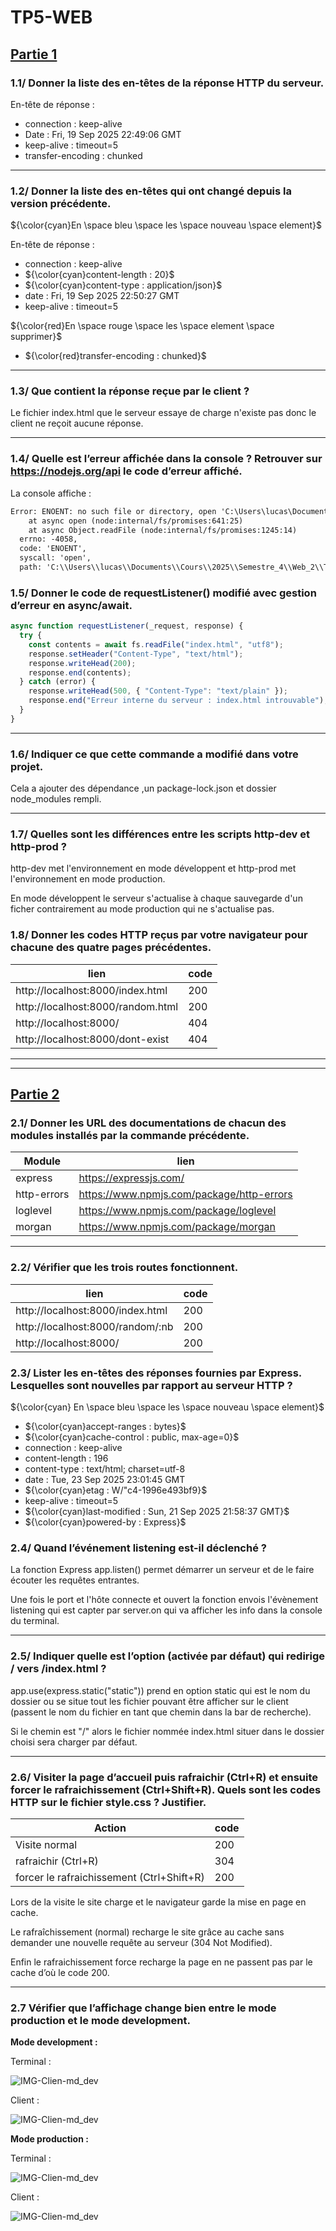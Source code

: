 # **TP5-WEB**

## <ins>Partie 1</ins>

### 1.1/ Donner la liste des en-têtes de la réponse HTTP du serveur.

En-tête de réponse : 
- connection : keep-alive
- Date : Fri, 19 Sep 2025 22:49:06 GMT
- keep-alive : timeout=5
- transfer-encoding : chunked

---

### 1.2/ Donner la liste des en-têtes qui ont changé depuis la version précédente.
${\color{cyan}En \space bleu \space les \space nouveau \space element}$<br>


En-tête de réponse : 
- connection : keep-alive
- ${\color{cyan}content-length : 20}$
- ${\color{cyan}content-type : application/json}$
- date : Fri, 19 Sep 2025 22:50:27 GMT
- keep-alive : timeout=5

${\color{red}En \space rouge \space les \space element  \space supprimer}$
- ${\color{red}transfer-encoding : chunked}$



---

### 1.3/ Que contient la réponse reçue par le client ?

Le fichier index.html que le serveur essaye de charge n'existe pas donc le client ne reçoit aucune réponse.

---

### 1.4/ Quelle est l’erreur affichée dans la console ? Retrouver sur https://nodejs.org/api le code d’erreur affiché.
La console affiche :
```txt
Error: ENOENT: no such file or directory, open 'C:\Users\lucas\Documents\Cours\2025\Semestre_4\Web_2\TP\TP5-WEB\xindex.html'
    at async open (node:internal/fs/promises:641:25)
    at async Object.readFile (node:internal/fs/promises:1245:14) 
  errno: -4058,
  code: 'ENOENT',
  syscall: 'open',
  path: 'C:\\Users\\lucas\\Documents\\Cours\\2025\\Semestre_4\\Web_2\\TP\\TP5-WEB\\xindex.html'

```
### 1.5/ Donner le code de requestListener() modifié avec gestion d’erreur en async/await.

```mjs
async function requestListener(_request, response) {
  try {
    const contents = await fs.readFile("index.html", "utf8");
    response.setHeader("Content-Type", "text/html");
    response.writeHead(200);
    response.end(contents);
  } catch (error) {
    response.writeHead(500, { "Content-Type": "text/plain" });
    response.end("Erreur interne du serveur : index.html introuvable");
  }
}
```

---

### 1.6/  Indiquer ce que cette commande a modifié dans votre projet.
Cela a ajouter des dépendance ,un package-lock.json et dossier node_modules rempli.

---

### 1.7/ Quelles sont les différences entre les scripts http-dev et http-prod ?
http-dev met l'environnement en mode développent et http-prod met l'environnement en mode production.

En mode développent le serveur s'actualise à chaque sauvegarde d'un ficher contrairement au mode production qui ne s'actualise pas.


### 1.8/ Donner les codes HTTP reçus par votre navigateur pour chacune des quatre pages précédentes.

| lien                             |code|
|----------------------------------|----|
|http://localhost:8000/index.html  |200|
|http://localhost:8000/random.html |200|
|http://localhost:8000/            |404|
|http://localhost:8000/dont-exist  |404|


---
---

## <ins>Partie 2</ins>

### 2.1/ Donner les URL des documentations de chacun des modules installés par la commande précédente.

|Module     |lien|
|-----------|----|
|express    |https://expressjs.com/|
|http-errors|https://www.npmjs.com/package/http-errors|
|loglevel   |https://www.npmjs.com/package/loglevel|
|morgan     |https://www.npmjs.com/package/morgan|

---

### 2.2/ Vérifier que les trois routes fonctionnent.

| lien                             |code|
|----------------------------------|----|
|http://localhost:8000/index.html  |200|
|http://localhost:8000/random/:nb  |200|
|http://localhost:8000/            |200|


### 2.3/ Lister les en-têtes des réponses fournies par Express. Lesquelles sont nouvelles par rapport au serveur HTTP ?
${\color{cyan} En \space bleu \space les \space nouveau \space element}$

- ${\color{cyan}accept-ranges : bytes}$
- ${\color{cyan}cache-control : public, max-age=0}$
- connection : keep-alive
- content-length : 196
- content-type : text/html; charset=utf-8
- date : Tue, 23 Sep 2025 23:01:45 GMT
- ${\color{cyan}etag : W/"c4-1996e493bf9}$ 
- keep-alive : timeout=5
- ${\color{cyan}last-modified : Sun, 21 Sep 2025 21:58:37 GMT}$ 
- ${\color{cyan}powered-by : Express}$

### 2.4/ Quand l’événement listening est-il déclenché ?
La fonction Express app.listen() permet démarrer un serveur et de le faire écouter les requêtes entrantes.

Une fois le port et l'hôte connecte et ouvert la fonction envois l'évènement listening qui est capter par server.on qui va afficher les info dans la console du terminal.

---

### 2.5/ Indiquer quelle est l’option (activée par défaut) qui redirige / vers /index.html ?

app.use(express.static("static"))  prend en option static qui est le nom du dossier ou se situe tout les fichier pouvant être afficher sur le client (passent le nom du fichier en tant que chemin dans la bar de recherche).

Si le chemin est "/" alors le fichier nommée index.html situer dans le dossier choisi sera charger par défaut.

---

### 2.6/ Visiter la page d’accueil puis rafraichir (Ctrl+R) et ensuite forcer le rafraichissement (Ctrl+Shift+R). Quels sont les codes HTTP sur le fichier style.css ? Justifier.

| Action                                  |code|
|-----------------------------------------|---|
|Visite normal                            |200|
|rafraichir (Ctrl+R)                      |304|
|forcer le rafraichissement (Ctrl+Shift+R)|200|

Lors de la visite le site charge et le navigateur garde la mise en page en cache.

Le rafraîchissement (normal) recharge le site grâce au cache sans demander une nouvelle requête au serveur (304 Not Modified).

Enfin le rafraichissement force recharge la page en ne passent pas par le cache d’où le code 200.


---


### 2.7 Vérifier que l’affichage change bien entre le mode production et le mode development.

**Mode development :**

Terminal : 

![IMG-Clien-md_dev](Image\Term-Md_Dev.png)

Client : 

![IMG-Clien-md_dev](Image\Client-Md_Dev.png)


**Mode production :**

Terminal : 

![IMG-Clien-md_dev](Image\Term-Md_Prod.png)

Client : 

![IMG-Clien-md_dev](Image\Client-Md_Prod.png)
